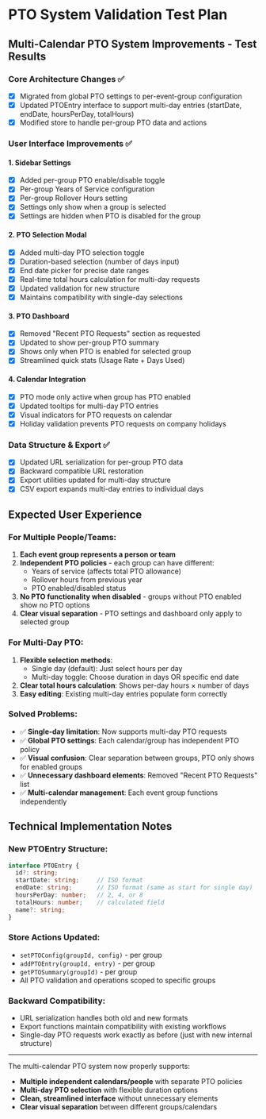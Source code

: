 # PTO System Validation Test Plan

## Multi-Calendar PTO System Improvements - Test Results

### Core Architecture Changes ✅
- [x] Migrated from global PTO settings to per-event-group configuration
- [x] Updated PTOEntry interface to support multi-day entries (startDate, endDate, hoursPerDay, totalHours)
- [x] Modified store to handle per-group PTO data and actions

### User Interface Improvements ✅

#### 1. Sidebar Settings
- [x] Added per-group PTO enable/disable toggle
- [x] Per-group Years of Service configuration
- [x] Per-group Rollover Hours setting
- [x] Settings only show when a group is selected
- [x] Settings are hidden when PTO is disabled for the group

#### 2. PTO Selection Modal
- [x] Added multi-day PTO selection toggle
- [x] Duration-based selection (number of days input)
- [x] End date picker for precise date ranges
- [x] Real-time total hours calculation for multi-day requests
- [x] Updated validation for new structure
- [x] Maintains compatibility with single-day selections

#### 3. PTO Dashboard
- [x] Removed "Recent PTO Requests" section as requested
- [x] Updated to show per-group PTO summary
- [x] Shows only when PTO is enabled for selected group
- [x] Streamlined quick stats (Usage Rate + Days Used)

#### 4. Calendar Integration
- [x] PTO mode only active when group has PTO enabled
- [x] Updated tooltips for multi-day PTO entries
- [x] Visual indicators for PTO requests on calendar
- [x] Holiday validation prevents PTO requests on company holidays

### Data Structure & Export ✅
- [x] Updated URL serialization for per-group PTO data
- [x] Backward compatible URL restoration
- [x] Export utilities updated for multi-day structure
- [x] CSV export expands multi-day entries to individual days

## Expected User Experience

### For Multiple People/Teams:
1. **Each event group represents a person or team**
2. **Independent PTO policies** - each group can have different:
   - Years of service (affects total PTO allowance)
   - Rollover hours from previous year
   - PTO enabled/disabled status
3. **No PTO functionality when disabled** - groups without PTO enabled show no PTO options
4. **Clear visual separation** - PTO settings and dashboard only apply to selected group

### For Multi-Day PTO:
1. **Flexible selection methods**:
   - Single day (default): Just select hours per day
   - Multi-day toggle: Choose duration in days OR specific end date
2. **Clear total hours calculation**: Shows per-day hours × number of days
3. **Easy editing**: Existing multi-day entries populate form correctly

### Solved Problems:
- ✅ **Single-day limitation**: Now supports multi-day PTO requests
- ✅ **Global PTO settings**: Each calendar/group has independent PTO policy
- ✅ **Visual confusion**: Clear separation between groups, PTO only shows for enabled groups
- ✅ **Unnecessary dashboard elements**: Removed "Recent PTO Requests" list
- ✅ **Multi-calendar management**: Each event group functions independently

## Technical Implementation Notes

### New PTOEntry Structure:
```typescript
interface PTOEntry {
  id?: string;
  startDate: string;     // ISO format
  endDate: string;       // ISO format (same as start for single day)
  hoursPerDay: number;   // 2, 4, or 8
  totalHours: number;    // calculated field
  name?: string;
}
```

### Store Actions Updated:
- `setPTOConfig(groupId, config)` - per group
- `addPTOEntry(groupId, entry)` - per group
- `getPTOSummary(groupId)` - per group
- All PTO validation and operations scoped to specific groups

### Backward Compatibility:
- URL serialization handles both old and new formats
- Export functions maintain compatibility with existing workflows
- Single-day PTO requests work exactly as before (just with new internal structure)

---

The multi-calendar PTO system now properly supports:
- **Multiple independent calendars/people** with separate PTO policies
- **Multi-day PTO selection** with flexible duration options  
- **Clean, streamlined interface** without unnecessary elements
- **Clear visual separation** between different groups/calendars